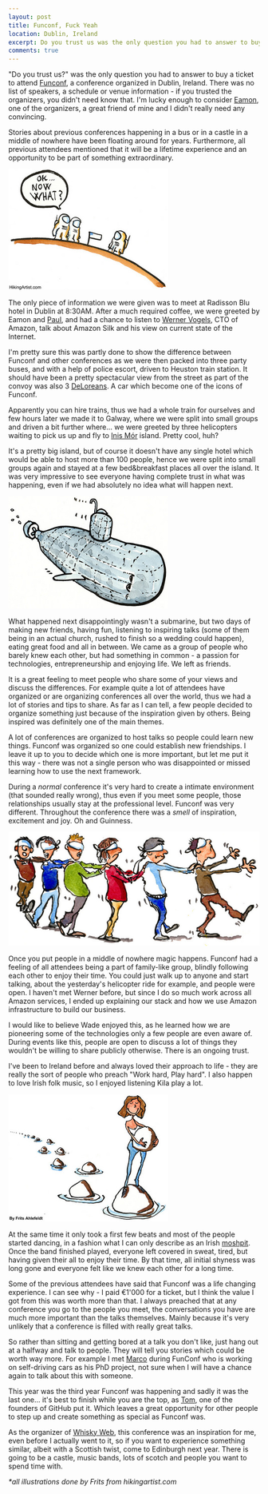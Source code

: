 ```yaml
---
layout: post
title: Funconf, Fuck Yeah
location: Dublin, Ireland
excerpt: Do you trust us was the only question you had to answer to buy a ticket to attend Funconf, a conference organized in Dublin, Ireland. There was no list of speakers, a schedule or venue information - if you trusted the organizers, you didn't need know that. This is what happened next.
comments: true
---
```


"Do you trust us?" was the only question you had to answer to buy a ticket to attend [Funconf](http://2012.funconf.com/), a conference organized in Dublin, Ireland. There was no list of speakers, a schedule or venue information - if you trusted the organizers, you didn't need know that. I'm lucky enough to consider [Eamon](https://twitter.com/EamonLeonard), one of the organizers, a great friend of mine and I didn't really need any convincing. 

Stories about previous conferences happening in a bus or in a castle in a middle of nowhere have been floating around for years. Furthermore, all previous attendees mentioned that it will be a lifetime experience and an opportunity to be part of something extraordinary.

<img src="/blog/images/now-what.jpg" alt="" class="left" />

The only piece of information we were given was to meet at Radisson Blu hotel in Dublin at 8:30AM. After a much required coffee, we were greeted by Eamon and [Paul](https://twitter.com/paulca), and had a chance to listen to [Werner Vogels](https://twitter.com/Werner), CTO of Amazon, talk about Amazon Silk and his view on current state of the Internet. 

I'm pretty sure this was partly done to show the difference between Funconf and other conferences as we were then packed into three party buses, and with a help of police escort, driven to Heuston train station. It should have been a pretty spectacular view from the street as part of the convoy was also 3 [DeLoreans](http://en.wikipedia.org/wiki/DeLorean_DMC-12). A car which become one of the icons of Funconf.

Apparently you can hire trains, thus we had a whole train for ourselves and few hours later we made it to Galway, where we were split into small groups and driven a bit further where... we were greeted by three helicopters waiting to pick us up and fly to [Inis Mór](http://wikitravel.org/en/Inis_M%C3%B3r) island. Pretty cool, huh? 

It's a pretty big island, but of course it doesn't have any single hotel which would be able to host more than 100 people, hence we were split into small groups again and stayed at a few bed&breakfast places all over the island. It was very impressive to see everyone having complete trust in what was happening, even if we had absolutely no idea what will happen next. 

<img src="/blog/images/submarine.jpg" alt="" class="right" />

What happened next disappointingly wasn't a submarine, but two days of making new friends, having fun, listening to inspiring talks (some of them being in an actual church, rushed to finish so a wedding could happen), eating great food and all in between. We came as a group of people who barely knew each other, but had something in common - a passion for technologies, entrepreneurship and enjoying life. We left as friends.

It is a great feeling to meet people who share some of your views and discuss the differences. For example quite a lot of attendees have organized or are organizing conferences all over the world, thus we had a lot of stories and tips to share. As far as I can tell, a few people decided to organize something just because of the inspiration given by others. Being inspired was definitely one of the main themes.

A lot of conferences are organized to host talks so people could learn new things. Funconf was organized so one could establish new friendships. I leave it up to you to decide which one is more important, but let me put it this way - there was not a single person who was disappointed or missed learning how to use the next framework. 
 
During a *normal* conference it's very hard to create a intimate environment (that sounded really wrong), thus even if you meet some people, those relationships usually stay at the professional level. Funconf was very different. Throughout the conference there was a *smell* of inspiration, excitement and joy. Oh and Guinness.

<img src="/blog/images/blind-follow.jpg" alt="" class="center" />

Once you put people in a middle of nowhere magic happens. Funconf had a feeling of all attendees being a part of family-like group, blindly following each other to enjoy their time. You could just walk up to anyone and start talking, about the yesterday's helicopter ride for example, and people were open. I haven't met Werner before, but since I do so much work across all Amazon services, I ended up explaining our stack and how we use Amazon infrastructure to build our business. 

I would like to believe Wade enjoyed this, as he learned how we are pioneering some of the technologies only a few people are even aware of. During events like this, people are open to discuss a lot of things they wouldn't be willing to share publicly otherwise. There is an ongoing trust. 

I've been to Ireland before and always loved their approach to life - they are really the sort of people who preach "Work hard, Play hard". I also happen to love Irish folk music, so I enjoyed listening Kila play a lot. 

<img src="/blog/images/stone-steps.jpg" alt="" class="right" />

At the same time it only took a first few beats and most of the people started dancing, in a fashion what I can only describe as an Irish [moshpit](http://en.wikipedia.org/wiki/Moshing). Once the band finished played, everyone left covered in sweat, tired, but having given their all to enjoy their time. By that time, all initial shyness was long gone and everyone felt like we knew each other for a long time.

Some of the previous attendees have said that Funconf was a life changing experience. I can see why - I paid €1'000 for a ticket, but I think the value I got from this was worth more than that. I always preached that at any conference you go to the people you meet, the conversations you have are much more important than the talks themselves. Mainly because it's very unlikely that a conference is filled with really great talks. 

So rather than sitting and getting bored at a talk you don't like, just hang out at a halfway and talk to people. They will tell you stories which could be worth way more. For example I met [Marco](https://twitter.com/marcoslot) during FunConf who is working on self-driving cars as his PhD project, not sure when I will have a chance again to talk about this with someone. 

This year was the third year Funconf was happening and sadly it was the last one... it's best to finish while you are the top, as [Tom](https://twitter.com/mojombo), one of the founders of GitHub put it. Which leaves a great opportunity for other people to step up and create something as special as Funconf was. 

As the organizer of [Whisky Web](http://whiskyweb.co.uk/), this conference was an inspiration for me, even before I actually went to it, so if you want to experience something similar, albeit with a Scottish twist, come to Edinburgh next year. There is going to be a castle, music bands, lots of scotch and people you want to spend time with. 

*\*all illustrations done by Frits from hikingartist.com*